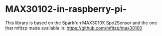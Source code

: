 # MAX30102-in-raspberry-pi-

This library is based on the Sparkfun MAX3010X Spo2Sensor and the one that mfitzp made available in: https://github.com/mfitzp/max30100
